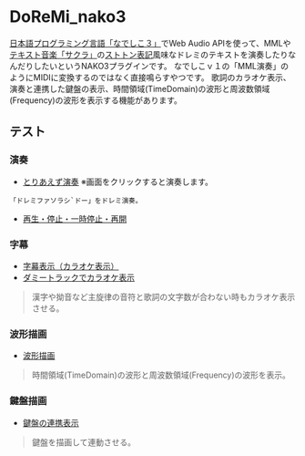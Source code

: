 # DoReMi_nako3
[日本語プログラミング言語「なでしこ３」](https://nadesi.com/doc3/)でWeb Audio APIを使って、MMLや[テキスト音楽「サクラ」](https://sakuramml.com/)の[ストトン表記](https://sakuramml.com/wiki/index.php?%E3%82%B9%E3%83%88%E3%83%88%E3%83%B3%E8%A1%A8%E8%A8%98)風味なドレミのテキストを演奏したりなんだりしたいというNAKO3プラグインです。
なでしこｖ１の「MML演奏」のようにMIDIに変換するのではなく直接鳴らすやつです。
歌詞のカラオケ表示、演奏と連携した鍵盤の表示、時間領域(TimeDomain)の波形と周波数領域(Frequency)の波形を表示する機能があります。


## テスト
### 演奏
- [とりあえず演奏](https://snowdrops89.github.io/DoReMi_nako3/test/test0.html)
※画面をクリックすると演奏します。
```
「ドレミファソラシ`ドー」をドレミ演奏。
```
- [再生・停止・一時停止・再開](https://snowdrops89.github.io/DoReMi_nako3/test/test1.html)
### 字幕
- [字幕表示（カラオケ表示）](https://snowdrops89.github.io/DoReMi_nako3/test/test2.html)
- [ダミートラックでカラオケ表示](https://snowdrops89.github.io/DoReMi_nako3/test/test3.html)

> 漢字や拗音など主旋律の音符と歌詞の文字数が合わない時もカラオケ表示させる。

### 波形描画
- [波形描画](https://snowdrops89.github.io/DoReMi_nako3/test/test4.html)

> 時間領域(TimeDomain)の波形と周波数領域(Frequency)の波形を表示。

### 鍵盤描画
- [鍵盤の連携表示](https://snowdrops89.github.io/DoReMi_nako3/test/test5.html)

> 鍵盤を描画して連動させる。
